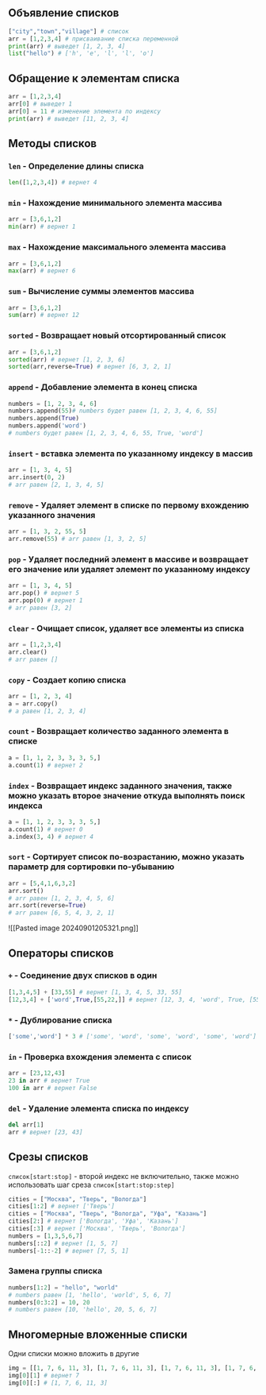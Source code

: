 
## Объявление списков

```python
["city","town","village"] # список
arr = [1,2,3,4] # присваивание списка переменной
print(arr) # выведет [1, 2, 3, 4]
list("hello") # ['h', 'e', 'l', 'l', 'o']
```

## Обращение к элементам списка

```python
arr = [1,2,3,4]
arr[0] # выведет 1
arr[0] = 11 # изменение элемента по индексу
print(arr) # выведет [11, 2, 3, 4] 
```

## Методы списков

### `len` - Определение длины списка 

```python
len([1,2,3,4]) # вернет 4
```

### `min` - Нахождение минимального элемента массива

```python
arr = [3,6,1,2]
min(arr) # вернет 1
```

### `max` - Нахождение максимального элемента массива

```python
arr = [3,6,1,2]
max(arr) # вернет 6
```

### `sum` - Вычисление суммы элементов массива

```python
arr = [3,6,1,2]
sum(arr) # вернет 12
```

### `sorted` - Возвращает новый отсортированный список

```python
arr = [3,6,1,2]
sorted(arr) # вернет [1, 2, 3, 6]
sorted(arr,reverse=True) # вернет [6, 3, 2, 1]
```

### `append` -  Добавление элемента в конец списка

```python
numbers = [1, 2, 3, 4, 6]  
numbers.append(55)# numbers будет равен [1, 2, 3, 4, 6, 55]
numbers.append(True)  
numbers.append('word')
# numbers будет равен [1, 2, 3, 4, 6, 55, True, 'word']
```

### `insert` - вставка элемента по указанному индексу в массив

```python
arr = [1, 3, 4, 5]
arr.insert(0, 2) 
# arr равен [2, 1, 3, 4, 5]
```

### `remove` - Удаляет элемент в списке по первому вхождению указанного значения

```python
arr = [1, 3, 2, 55, 5]
arr.remove(55) # arr равен [1, 3, 2, 5]
```

### `pop` - Удаляет последний элемент в массиве и возвращает его значение или удаляет элемент по указанному индексу

```python
arr = [1, 3, 4, 5]
arr.pop() # вернет 5
arr.pop(0) # вернет 1
# arr равен [3, 2]
```

### `clear` - Очищает список, удаляет все элементы из списка

```python
arr = [1,2,3,4]
arr.clear()
# arr равен []
```

### `copy` - Создает копию списка

```python
arr = [1, 2, 3, 4]
a = arr.copy()
# a равен [1, 2, 3, 4]
```

### `count` - Возвращает количество  заданного элемента в списке 

```python
a = [1, 1, 2, 3, 3, 3, 5,]
a.count(1) # вернет 2
```

### `index` - Возвращает индекс заданного значения, также можно указать второе значение откуда выполнять поиск индекса

```python
a = [1, 1, 2, 3, 3, 3, 5,]
a.count(1) # вернет 0
a.index(3, 4) # вернет 4
```

### `sort` - Сортирует список по-возрастанию, можно указать параметр для сортировки по-убыванию

```python
arr = [5,4,1,6,3,2]
arr.sort()
# arr равен [1, 2, 3, 4, 5, 6]
arr.sort(reverse=True)
# arr равен [6, 5, 4, 3, 2, 1]
```

![[Pasted image 20240901205321.png]]
## Операторы списков

### `+` - Соединение двух списков в один

```python
[1,3,4,5] + [33,55] # вернет [1, 3, 4, 5, 33, 55]
[12,3,4] + ['word',True,[55,22,]] # вернет [12, 3, 4, 'word', True, [55, 22]]
```

### `*` - Дублирование списка 

```python
['some','word'] * 3 # ['some', 'word', 'some', 'word', 'some', 'word']
```
### `in` - Проверка вхождения элемента с список

```python
arr = [23,12,43]
23 in arr # вернет True
100 in arr # вернет False
```
### `del` - Удаление элемента списка по индексу

```python
del arr[1]
arr # вернет [23, 43]
```

## Срезы списков

`список[start:stop]` - второй индекс не включительно, также можно использовать шаг среза `список[start:stop:step]`

```python
cities = ["Москва", "Тверь", "Вологда"]
cities[1:2] # вернет ['Тверь']
cities = ["Москва", "Тверь", "Вологда", "Уфа", "Казань"]
cities[2:] # вернет ['Вологда', 'Уфа', 'Казань']
cities[:3] # вернет ['Москва', 'Тверь', 'Вологда']
numbers = [1,3,5,6,7]
numbers[::2] # вернет [1, 5, 7]
numbers[-1::-2] # вернет [7, 5, 1]
```

### Замена группы списка

```python
numbers[1:2] = "hello", "world"
# numbers равен [1, 'hello', 'world', 5, 6, 7]
numbers[0:3:2] = 10, 20
# numbers равен [10, 'hello', 20, 5, 6, 7]
```

## Многомерные вложенные списки
Одни списки можно вложить в другие

```python
img = [[1, 7, 6, 11, 3], [1, 7, 6, 11, 3], [1, 7, 6, 11, 3], [1, 7, 6, 11, 3], [1, 7, 6, 11, 3]]
img[0][1] # вернет 7
img[0][:] # [1, 7, 6, 11, 3]
```


